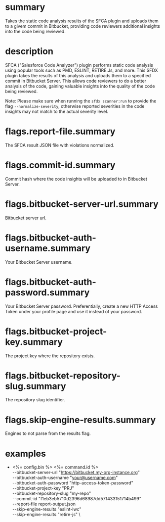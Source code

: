 # summary

Takes the static code analysis results of the SFCA plugin and uploads them to a givem commit in Bitbucket, providing code reviewers additional insights into the code being reviewed.

# description

SFCA ("Salesforce Code Analyzer") plugin performs static code analysis using popular tools such as PMD, ESLINT, RETIRE.Js, and more. This SFDX plugin takes the results of this analysis and uploads them to a specified commit in Bitbucket Server. This allows code reviewers to do a better analysis of the code, gaining valuable insights into the quality of the code being reviewed.

Note: Please make sure when running the `sfdx scanner:run` to provide the flag `--normalize-severity`, otherwise reported severities in the code insights may not match to the actual severity level.

# flags.report-file.summary

The SFCA result JSON file with violations normalized.

# flags.commit-id.summary

Commit hash where the code insights will be uploaded to in Bitbucket Server.

# flags.bitbucket-server-url.summary

Bitbucket server url.

# flags.bitbucket-auth-username.summary

Your Bitbucket Server username.

# flags.bitbucket-auth-password.summary

Your Bitbucket Server password. Preferentially, create a new HTTP Access Token under your profile page and use it instead of your password.

# flags.bitbucket-project-key.summary

The project key where the repository exists.

# flags.bitbucket-repository-slug.summary

The repository slug identifier.

# flags.skip-engine-results.summary

Engines to not parse from the results flag.

# examples

- <%= config.bin %> <%= command.id %> \
  --bitbucket-server-url "https://bitbucket.my-org-instance.org" \
  --bitbucket-auth-username "your@username.com" \
  --bitbucket-auth-password "http-access-token-password" \
  --bitbucket-project-key "PRJ" \
  --bitbucket-repository-slug "my-repo" \
  --commit-id "f1eb3eb5710d2396d68987dd571433151714b499" \
  --report-file report-output.json \
  --skip-engine-results "eslint-lwc" \
  --skip-engine-results "retire-js" \
